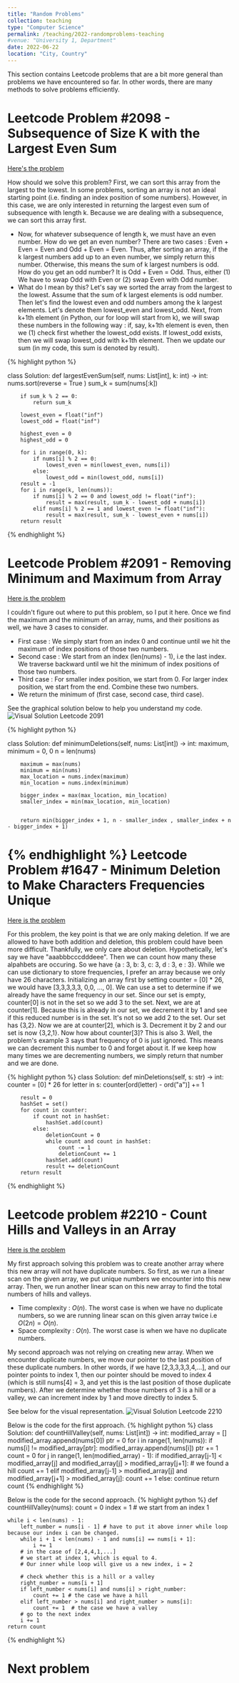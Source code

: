 ```yaml
---
title: "Random Problems"
collection: teaching
type: "Computer Science"
permalink: /teaching/2022-randomproblems-teaching
#venue: "University 1, Department"
date: 2022-06-22
location: "City, Country"
---
```


This section contains Leetcode problems that are a bit more general than problems we have encountered so far.  In other words, there are many methods to solve problems efficiently.  

Leetcode Problem #2098 - Subsequence of Size K with the Largest Even Sum 
=====

[Here's the problem](https://leetcode.com/problems/subsequence-of-size-k-with-the-largest-even-sum/)

How should we solve this problem? 
First, we can sort this array from the largest to the lowest. In some problems, sorting an array is not an ideal starting point (i.e. finding an index position of some numbers).  However, in this case, we are only interested in returning the largest even sum of subsequence with length k.  Because we are dealing with a subsequence, we can sort this array first.  
- Now, for whatever subsequence of length k, we must have an even number.  How do we get an even number?  There are two cases :  Even + Even = Even and Odd + Even = Even.  Thus, after sorting an array, if the k largest numbers add up to an even number, we simply return this number.  Otherwise, this means the sum of k largest numbers is odd.  How do you get an odd number?  It is Odd + Even = Odd.  Thus, either (1) We have to swap Odd with Even or (2) swap Even with Odd number. 
- What do I mean by this? Let's say we sorted the array from the largest to the lowest. Assume that the sum of k largest elements is odd number.  Then let's find the lowest even and odd numbers among the k largest elements.  Let's denote them lowest_even and lowest_odd.  Next, from k+1th element (in Python, our for loop will start from k), we will swap these numbers in the following way :  if, say, k+1th element is even, then we (1) check first whether the lowest_odd exists.  If lowest_odd exists, then we will swap lowest_odd with k+1th element. Then we update our sum (in my code, this sum is denoted by result).  

{% highlight python %}

class Solution:
    def largestEvenSum(self, nums: List[int], k: int) -> int:
        nums.sort(reverse = True )
        sum_k = sum(nums[:k])
        
        if sum_k % 2 == 0:
            return sum_k 
        
        lowest_even = float("inf")
        lowest_odd = float("inf")
        
        highest_even = 0
        highest_odd = 0 
        
        for i in range(0, k):
            if nums[i] % 2 == 0:
                lowest_even = min(lowest_even, nums[i])
            else:
                lowest_odd = min(lowest_odd, nums[i])
        result = -1 
        for i in range(k, len(nums)):
            if nums[i] % 2 == 0 and lowest_odd != float("inf"):
                result = max(result, sum_k - lowest_odd + nums[i])
            elif nums[i] % 2 == 1 and lowest_even != float("inf"):
                result = max(result, sum_k - lowest_even + nums[i])
        return result 



{% endhighlight %}

Leetcode Problem #2091 - Removing Minimum and Maximum from Array 
=====

[Here is the problem](https://leetcode.com/problems/removing-minimum-and-maximum-from-array/)

I couldn't figure out where to put this problem, so I put it here.  Once we find the maximum and the minimum of an array, nums, and their positions as well, we have 3 cases to consider. 
- First case : We simply start from an index 0 and continue until we hit the maximum of index positions of those two numbers. 
- Second case : We start from an index (len(nums) - 1), i.e the last index.  We traverse backward until we hit the minimum of index positions of those two numbers.
- Third case : For smaller index position, we start from 0.  For larger index position, we start from the end.  Combine these two numbers. 
- We return the minimum of (first case, second case, third case). 

See the graphical solution below to help you understand my code. 
![Visual Solution Leetcode 2091](/images/Leetcode2091.jpeg)

{% highlight python %}

class Solution:
    def minimumDeletions(self, nums: List[int]) -> int:
        maximum, minimum = 0, 0
        n = len(nums)
        
        maximum = max(nums)
        minimum = min(nums)
        max_location = nums.index(maximum)
        min_location = nums.index(minimum)
        
        bigger_index = max(max_location, min_location)
        smaller_index = min(max_location, min_location)
        
        
        return min(bigger_index + 1, n - smaller_index , smaller_index + n  - bigger_index + 1)

{% endhighlight %}
Leetcode Problem #1647 - Minimum Deletion to Make Characters Frequencies Unique 
=====
[Here is the problem](https://leetcode.com/problems/minimum-deletions-to-make-character-frequencies-unique/)

For this problem, the key point is that we are only making deletion.  If we are allowed to have both addition and deletion, this problem could have been more difficult.  Thankfully, we only care about deletion.  Hypothetically, let's say we have "aaabbbcccdddeee". Then we can count how many these alpahbets are occuring.  So we have {a : 3, b: 3, c: 3, d : 3, e : 3}.  While we can use dictionary to store frequencies, I prefer an array because we only have 26 characters.  Initializing an array first by setting counter = [0] * 26, we would have [3,3,3,3,3, 0,0, ..., 0].  We can use a set to determine if we already have the same frequency in our set. Since our set is empty, counter[0] is not in the set so we add 3 to the set.  Next, we are at counter[1]. Because this is already in our set, we decrement it by 1 and see if this reduced number is in the set.  It's not so we add 2 to the set.  Our set has {3,2}.  Now we are at counter[2], which is 3.  Decrement it by 2 and our set is now {3,2,1}. Now how about counter[3]? This is also 3.  Well, the problem's example 3 says that frequency of 0 is just ignored.  This means we can decrement this number to 0 and forget about it.  If we keep how many times we are decrementing numbers, we simply return that number and we are done. 

{% highlight python %}
class Solution:
    def minDeletions(self, s: str) -> int:
        counter = [0] * 26
        for letter in s:
            counter[ord(letter) - ord("a")] += 1
        
        result = 0 
        hashSet = set()
        for count in counter:
            if count not in hashSet:
                hashSet.add(count)
            else:
                deletionCount = 0 
                while count and count in hashSet:
                    count -= 1
                    deletionCount += 1
                hashSet.add(count)
                result += deletionCount
        return result 
                    
            

{% endhighlight %}

Leetcode problem #2210 - Count Hills and Valleys in an Array 
=====
[Here is the problem](https://leetcode.com/problems/count-hills-and-valleys-in-an-array/) 

My first approach solving this problem was to create another array where this new array will not have duplicate numbers.  So first, as we run a linear scan on the given array, we put unique numbers we encounter into this new array.  Then, we run another linear scan on this new array to find the total numbers of hills and valleys. 
- Time complexity : $O(n)$.  The worst case is when we have no duplicate numbers, so we are running linear scan on this given array twice i.e $O(2n) = O(n)$. 
- Space complexity : $O(n)$. The worst case is when we have no duplicate numbers. 

My second approach was not relying on creating new array.  When we encounter duplicate numbers, we move our pointer to the last position of these duplicate numbers.  In other words, if we have [2,3,3,3,3,4,...], and our pointer points to index 1, then our pointer should be moved to index 4 (which is still nums[4] = 3, and yet this is the last position of those duplicate numbers).  After we determine whether those numbers of 3 is a hill or a valley, we can increment index by 1 and move directly to index 5.  

See below for the visual representation. 
![Visual Solution Leetcode 2210](/images/Leetcode2210.jpeg)

Below is the code for the first approach.
{% highlight python %}
class Solution:
    def countHillValley(self, nums: List[int]) -> int:
        modified_array = []
        modified_array.append(nums[0])
        ptr = 0 
        for i in range(1, len(nums)):
            if nums[i] != modified_array[ptr]:
                modified_array.append(nums[i])
                ptr += 1
        count = 0 
        for j in range(1, len(modified_array) - 1):
            if modified_array[j-1] < modified_array[j] and modified_array[j] >  modified_array[j+1]:
                # we found a hill 
                count += 1
            elif modified_array[j-1] > modified_array[j] and modified_array[j+1] > modified_array[j]:
                count += 1
            else:
                continue 
        return count 
{% endhighlight %}

Below is the code for the second approach.
{% highlight python %}
def countHillValley(nums):
    count = 0
    index = 1 # we start from an index 1

    while i < len(nums) - 1:
        left_number = nums[i - 1] # have to put it above inner while loop because our index i can be changed. 
        while i + 1 < len(nums) - 1 and nums[i] == nums[i + 1]:
            i += 1 
        # in the case of [2,4,4,1,...]
        # we start at index 1, which is equal to 4.
        # Our inner while loop will give us a new index, i = 2
        
        # check whether this is a hill or a valley
        right_number = nums[i + 1]
        if left_number < nums[i] and nums[i] > right_number:
            count += 1 # the case we have a hill 
        elif left_number > nums[i] and right_number > nums[i]:
            count += 1  # the case we have a valley 
        # go to the next index
        i += 1
    return count 
{% endhighlight %} 

Next problem 
=====

